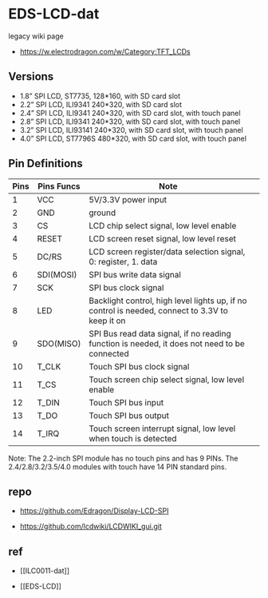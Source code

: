 # EDS-LCD-dat

legacy wiki page 
- https://w.electrodragon.com/w/Category:TFT_LCDs


## Versions 

- 1.8” SPI LCD, ST7735, 128*160, with SD card slot
- 2.2” SPI LCD, ILI9341 240*320, with SD card slot
- 2.4” SPI LCD, ILI9341 240*320,  with SD card slot, with touch panel
- 2.8” SPI LCD, ILI9341 240*320, with SD card slot, with touch panel
- 3.2” SPI LCD, ILI93141 240*320, with SD card slot, with touch panel
- 4.0” SPI LCD, ST7796S 480*320, with SD card slot, with touch panel


## Pin Definitions 

| Pins | Pins Funcs | Note                                                                                            |     |
| ---- | ---------- | ----------------------------------------------------------------------------------------------- | --- |
| 1    | VCC        | 5V/3.3V power input                                                                             |
| 2    | GND        | ground                                                                                          |
| 3    | CS         | LCD chip select signal, low level enable                                                        |
| 4    | RESET      | LCD screen reset signal, low level reset                                                        |
| 5    | DC/RS      | LCD screen register/data selection signal, 0: register, 1. data                                 |
| 6    | SDI(MOSI)  | SPI bus write data signal                                                                       |
| 7    | SCK        | SPI bus clock signal                                                                            |
| 8    | LED        | Backlight control, high level lights up, if no control is needed, connect to 3.3V to keep it on |
| 9    | SDO(MISO)  | SPI Bus read data signal, if no reading function is needed, it does not need to be connected    |
| 10   | T_CLK      | Touch SPI bus clock signal                                                                      |
| 11   | T_CS       | Touch screen chip select signal, low level enable                                               |
| 12   | T_DIN      | Touch SPI bus input                                                                             |
| 13   | T_DO       | Touch SPI bus output                                                                            |
| 14   | T_IRQ      | Touch screen interrupt signal, low level when touch is detected                                 |

Note: The 2.2-inch SPI module has no touch pins and has 9 PINs. The 2.4/2.8/3.2/3.5/4.0 modules with touch have 14 PIN standard pins.


## repo 

- https://github.com/Edragon/Display-LCD-SPI

- https://github.com/lcdwiki/LCDWIKI_gui.git


## ref

- [[ILC0011-dat]]

- [[EDS-LCD]]
